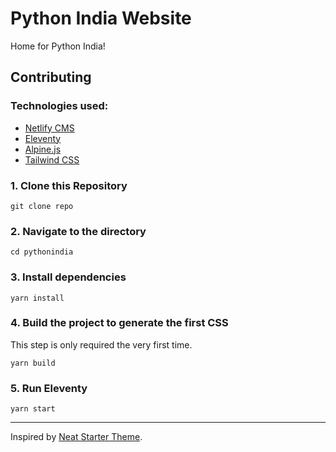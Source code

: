 # Python India Website

Home for Python India!

## Contributing

### Technologies used:

- [Netlify CMS](https://www.netlifycms.org/)
- [Eleventy](https://www.11ty.dev/)
- [Alpine.js](https://github.com/alpinejs/alpine)
- [Tailwind CSS](https://tailwindcss.com/)

### 1\. Clone this Repository

```
git clone repo
```

### 2\. Navigate to the directory

```
cd pythonindia
```

### 3\. Install dependencies

```
yarn install
```

### 4\. Build the project to generate the first CSS

This step is only required the very first time.

```
yarn build
```

### 5\. Run Eleventy

```
yarn start
```

---

Inspired by [Neat Starter Theme](https://github.com/surjithctly/neat-starter).
